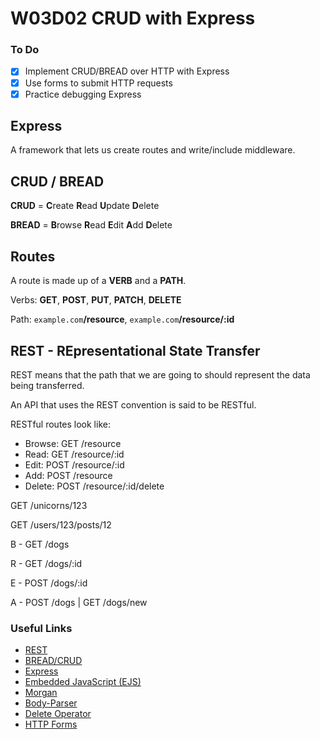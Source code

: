 # W03D02 CRUD with Express

### To Do
- [x] Implement CRUD/BREAD over HTTP with Express
- [x] Use forms to submit HTTP requests
- [x] Practice debugging Express

## Express

A framework that lets us create routes and write/include middleware.

## CRUD / BREAD

**CRUD** = **C**reate **R**ead **U**pdate **D**elete

**BREAD** = **B**rowse **R**ead **E**dit **A**dd **D**elete

## Routes

A route is made up of a **VERB** and a **PATH**.

Verbs: **GET**, **POST**, **PUT**, **PATCH**, **DELETE**

Path: `example.com`**/resource**, `example.com`**/resource/:id**

## REST - REpresentational State Transfer

REST means that the path that we are going to should represent the data being transferred.

An API that uses the REST convention is said to be RESTful.

RESTful routes look like:

* Browse: GET  /resource
* Read:   GET  /resource/:id
* Edit:   POST /resource/:id
* Add:    POST /resource
* Delete: POST /resource/:id/delete

GET /unicorns/123

GET /users/123/posts/12

B - GET /dogs

R - GET /dogs/:id

E - POST /dogs/:id

A - POST /dogs | GET /dogs/new

### Useful Links
* [REST](https://en.wikipedia.org/wiki/Representational_state_transfer)
* [BREAD/CRUD](https://en.wikipedia.org/wiki/Create,_read,_update_and_delete)
* [Express](https://github.com/expressjs/express)
* [Embedded JavaScript (EJS)](https://github.com/mde/ejs)
* [Morgan](https://github.com/expressjs/morgan)
* [Body-Parser](https://github.com/expressjs/body-parser)
* [Delete Operator](https://developer.mozilla.org/en-US/docs/Web/JavaScript/Reference/Operators/delete)
* [HTTP Forms](https://developer.mozilla.org/en-US/docs/Learn/HTML/Forms/Sending_and_retrieving_form_data)
